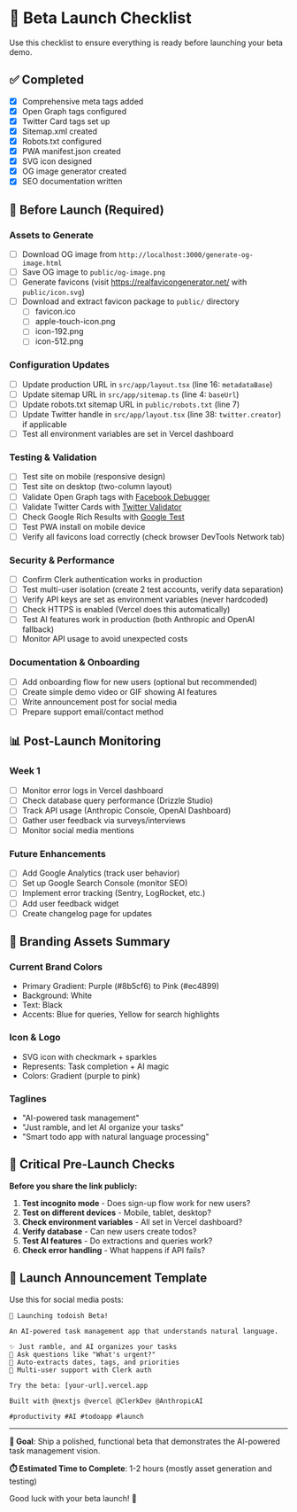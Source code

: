 # 🚀 Beta Launch Checklist

Use this checklist to ensure everything is ready before launching your beta demo.

## ✅ Completed

- [x] Comprehensive meta tags added
- [x] Open Graph tags configured
- [x] Twitter Card tags set up
- [x] Sitemap.xml created
- [x] Robots.txt configured
- [x] PWA manifest.json created
- [x] SVG icon designed
- [x] OG image generator created
- [x] SEO documentation written

## 🎯 Before Launch (Required)

### Assets to Generate

- [ ] Download OG image from `http://localhost:3000/generate-og-image.html`
- [ ] Save OG image to `public/og-image.png`
- [ ] Generate favicons (visit https://realfavicongenerator.net/ with `public/icon.svg`)
- [ ] Download and extract favicon package to `public/` directory
  - [ ] favicon.ico
  - [ ] apple-touch-icon.png
  - [ ] icon-192.png
  - [ ] icon-512.png

### Configuration Updates

- [ ] Update production URL in `src/app/layout.tsx` (line 16: `metadataBase`)
- [ ] Update sitemap URL in `src/app/sitemap.ts` (line 4: `baseUrl`)
- [ ] Update robots.txt sitemap URL in `public/robots.txt` (line 7)
- [ ] Update Twitter handle in `src/app/layout.tsx` (line 38: `twitter.creator`) if applicable
- [ ] Test all environment variables are set in Vercel dashboard

### Testing & Validation

- [ ] Test site on mobile (responsive design)
- [ ] Test site on desktop (two-column layout)
- [ ] Validate Open Graph tags with [Facebook Debugger](https://developers.facebook.com/tools/debug/)
- [ ] Validate Twitter Cards with [Twitter Validator](https://cards-dev.twitter.com/validator)
- [ ] Check Google Rich Results with [Google Test](https://search.google.com/test/rich-results)
- [ ] Test PWA install on mobile device
- [ ] Verify all favicons load correctly (check browser DevTools Network tab)

### Security & Performance

- [ ] Confirm Clerk authentication works in production
- [ ] Test multi-user isolation (create 2 test accounts, verify data separation)
- [ ] Verify API keys are set as environment variables (never hardcoded)
- [ ] Check HTTPS is enabled (Vercel does this automatically)
- [ ] Test AI features work in production (both Anthropic and OpenAI fallback)
- [ ] Monitor API usage to avoid unexpected costs

### Documentation & Onboarding

- [ ] Add onboarding flow for new users (optional but recommended)
- [ ] Create simple demo video or GIF showing AI features
- [ ] Write announcement post for social media
- [ ] Prepare support email/contact method

## 📊 Post-Launch Monitoring

### Week 1

- [ ] Monitor error logs in Vercel dashboard
- [ ] Check database query performance (Drizzle Studio)
- [ ] Track API usage (Anthropic Console, OpenAI Dashboard)
- [ ] Gather user feedback via surveys/interviews
- [ ] Monitor social media mentions

### Future Enhancements

- [ ] Add Google Analytics (track user behavior)
- [ ] Set up Google Search Console (monitor SEO)
- [ ] Implement error tracking (Sentry, LogRocket, etc.)
- [ ] Add user feedback widget
- [ ] Create changelog page for updates

## 🎨 Branding Assets Summary

### Current Brand Colors

- Primary Gradient: Purple (#8b5cf6) to Pink (#ec4899)
- Background: White
- Text: Black
- Accents: Blue for queries, Yellow for search highlights

### Icon & Logo

- SVG icon with checkmark + sparkles
- Represents: Task completion + AI magic
- Colors: Gradient (purple to pink)

### Taglines

- "AI-powered task management"
- "Just ramble, and let AI organize your tasks"
- "Smart todo app with natural language processing"

## 🚨 Critical Pre-Launch Checks

**Before you share the link publicly:**

1. **Test incognito mode** - Does sign-up flow work for new users?
2. **Test on different devices** - Mobile, tablet, desktop?
3. **Check environment variables** - All set in Vercel dashboard?
4. **Verify database** - Can new users create todos?
5. **Test AI features** - Do extractions and queries work?
6. **Check error handling** - What happens if API fails?

## 📝 Launch Announcement Template

Use this for social media posts:

```
🚀 Launching todoish Beta!

An AI-powered task management app that understands natural language.

✨ Just ramble, and AI organizes your tasks
🤖 Ask questions like "What's urgent?"
📅 Auto-extracts dates, tags, and priorities
🔐 Multi-user support with Clerk auth

Try the beta: [your-url].vercel.app

Built with @nextjs @vercel @ClerkDev @AnthropicAI

#productivity #AI #todoapp #launch
```

---

**🎯 Goal**: Ship a polished, functional beta that demonstrates the AI-powered task management vision.

**⏱️ Estimated Time to Complete**: 1-2 hours (mostly asset generation and testing)

Good luck with your beta launch! 🚀
